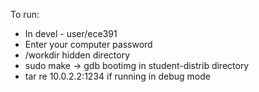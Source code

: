 To run:
- In devel - user/ece391
- Enter your computer password
- /workdir hidden directory
- sudo make -> gdb bootimg in student-distrib directory
- tar re 10.0.2.2:1234 if running in debug mode
